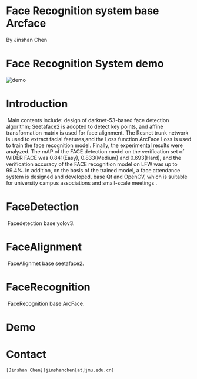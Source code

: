 # Face Recognition system base Arcface

By Jinshan Chen

# **Face Recognition System demo**

![demo](https://github.com/jmu201521121021/faceRecognition/blob/master/image/demo.png)

# Introduction

​		Main contents include: design of darknet-53-based face detection algorithm; Seetaface2 is adopted to detect key points, and affine transformation matrix is used for  face alignment. The Resnet trunk network is used to extract facial features,and the Loss function ArcFace Loss is used to train the face recognition model. Finally, the experimental results were analyzed. The mAP of the FACE detection model on the verification set of WIDER FACE was 0.841(Easy), 0.833(Medium) and 0.693(Hard), and the verification accuracy of the FACE recognition model on LFW was up to 99.4%. In addition, on the basis of the trained model, a face attendance system is designed and developed, base Qt and OpenCV, which is suitable for university  campus associations and small-scale meetings .

# FaceDetection

​		Facedetection  base yolov3.

# FaceAlignment

​		FaceAlignmet base seetaface2.

# FaceRecognition

​		FaceRecognition base ArcFace.

# Demo

# Contact

```
[Jinshan Chen](jinshanchen[at]jmu.edu.cn)
```

